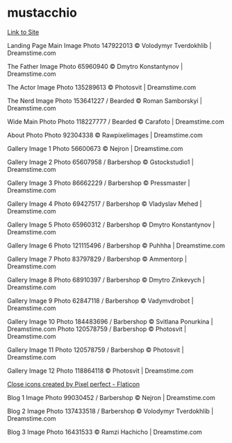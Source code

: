 # mustacchio

<a href="https://slyssy.github.io/mustacchio">Link to Site</a>

Landing Page Main Image
Photo 147922013 © Volodymyr Tverdokhlib | Dreamstime.com

The Father Image
Photo 65960940 © Dmytro Konstantynov | Dreamstime.com

The Actor Image
Photo 135289613 © Photosvit | Dreamstime.com

The Nerd Image
Photo 153641227 / Bearded © Roman Samborskyi | Dreamstime.com

Wide Main Photo
Photo 118227777 / Bearded © Carafoto | Dreamstime.com

About Photo
Photo 92304338 © Rawpixelimages | Dreamstime.com

Gallery Image 1
Photo 56600673 © Nejron | Dreamstime.com

Gallery Image 2
Photo 65607958 / Barbershop © Gstockstudio1 | Dreamstime.com

Gallery Image 3
Photo 86662229 / Barbershop © Pressmaster | Dreamstime.com

Gallery Image 4
Photo 69427517 / Barbershop © Vladyslav Mehed | Dreamstime.com

Gallery Image 5
Photo 65960312 / Barbershop © Dmytro Konstantynov | Dreamstime.com

Gallery Image 6
Photo 121115496 / Barbershop © Puhhha | Dreamstime.com

Gallery Image 7
Photo 83797829 / Barbershop © Ammentorp | Dreamstime.com

Gallery Image 8
Photo 68910397 / Barbershop © Dmytro Zinkevych | Dreamstime.com

Gallery Image 9
Photo 62847118 / Barbershop © Vadymvdrobot | Dreamstime.com

Gallery Image 10
Photo 184483696 / Barbershop © Svitlana Ponurkina | Dreamstime.com
Photo 120578759 / Barbershop © Photosvit | Dreamstime.com

Gallery Image 11
Photo 120578759 / Barbershop © Photosvit | Dreamstime.com

Gallery Image 12
Photo 118864118 © Photosvit | Dreamstime.com

<a href="https://www.flaticon.com/free-icons/close" title="close icons">Close icons created by Pixel perfect - Flaticon</a>

Blog 1 Image
Photo 99030452 / Barbershop © Nejron | Dreamstime.com

Blog 2 Image
Photo 137433518 / Barbershop © Volodymyr Tverdokhlib | Dreamstime.com

Blog 3 Image
Photo 16431533 © Ramzi Hachicho | Dreamstime.com
